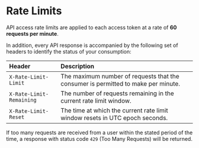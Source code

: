 # Rate Limits

API access rate limits are applied to each access token at a rate of **60 requests per minute**.

In addition, every API response is accompanied by the following set of headers to identify the status of your consumption:

| Header                 | Description                                                                                      |
| :--------------------- | :----------------------------------------------------------------------------------------------- |
| `X-Rate-Limit-Limit`   | The maximum number of requests that the consumer is permitted to make per minute.              |
| `X-Rate-Limit-Remaining` | The number of requests remaining in the current rate limit window.                               |
| `X-Rate-Limit-Reset`   | The time at which the current rate limit window resets in UTC epoch seconds.                   |

If too many requests are received from a user within the stated period of the time, a response with status code `429` (Too Many Requests) will be returned.